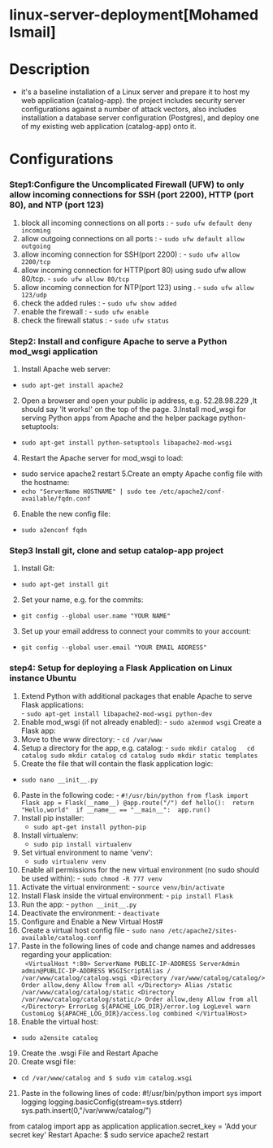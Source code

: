 # linux-server-deployment[Mohamed Ismail]

# Description
 - it's  a baseline installation of a Linux server and prepare it to host my  web application (catalog-app). the project includes  security server  configurations against  a number of attack vectors, also includes installation  a database server configuration (Postgres), and deploy one of my existing web application (catalog-app) onto it.
 
 # Configurations
 
 
 
 
### Step1:Configure the Uncomplicated Firewall (UFW) to only allow incoming connections for SSH (port 2200), HTTP (port 80), and NTP (port 123)

  
  1.  block all incoming connections on all ports :
    - `sudo ufw default deny incoming`
  2.  allow outgoing connections on all ports :
    - `sudo ufw default allow outgoing`
  3.  allow incoming connection for SSH(port 2200) :
    -  `sudo ufw allow 2200/tcp`
  4.  allow incoming connection for HTTP(port 80) using sudo ufw allow 80/tcp.
    - `sudo ufw allow 80/tcp`
  5.  allow incoming connection for NTP(port 123) using .
    - `sudo ufw allow 123/udp`
  6.  check the added rules :
     - `sudo ufw show added`
  7.  enable the firewall :
     - `sudo ufw enable`
  8.  check the firewall status : 
     - `sudo ufw status`
 

### Step2: Install and configure Apache to serve a Python mod_wsgi application

 1. Install Apache web server:
   - `sudo apt-get install apache2` 
 2. Open a browser and open your public ip address, e.g. 52.28.98.229 ,It should say 'It works!' on the top of the page.
 3.Install mod_wsgi for serving Python apps from Apache and the helper package python-setuptools:
   -  `sudo apt-get install python-setuptools libapache2-mod-wsgi`
 4. Restart the Apache server for mod_wsgi to load:
   - sudo service apache2 restart
 5.Create an empty Apache config file with the hostname:
   - `echo "ServerName HOSTNAME" | sudo tee /etc/apache2/conf-available/fqdn.conf`
 6. Enable the new config file:
   -  `sudo a2enconf fqdn`
   
### Step3 Install git, clone and setup catalop-app project

 1. Install Git:
   -  `sudo apt-get install git`
 2. Set your name, e.g. for the commits:
   -  `git config --global user.name "YOUR NAME"`
 3.  Set up your email address to connect your commits to your account:
   -  `git config --global user.email "YOUR EMAIL ADDRESS"`
   
 ### step4: Setup for deploying a Flask Application on Linux instance Ubuntu 

  1. Extend Python with additional packages that enable Apache to serve Flask applications:  
    - `sudo apt-get install libapache2-mod-wsgi python-dev`  
  2. Enable mod_wsgi (if not already enabled):
    - `sudo a2enmod wsgi`
   Create a Flask app:
  3. Move to the www directory:
    - `cd /var/www`
  4. Setup a directory for the app, e.g. catalog:
    -  ```sudo mkdir catalog  
          cd catalog
          sudo mkdir catalog
          cd catalog
          sudo mkdir static templates ```  
  5.  Create the file that will contain the flask application logic:
   - `sudo nano __init__.py` 
  6. Paste in the following code:
    - ```#!/usr/bin/python
         from flask import Flask app = Flask(__name__)
         @app.route("/") def hello(): 
         return "Hello,world" 
         if __name__ == "__main__": 
         app.run() ``` 
   7. Install pip installer:
      - `sudo apt-get install python-pip`
   8. Install virtualenv:
      -  `sudo pip install virtualenv`
   9. Set virtual environment to name 'venv':
      -  `sudo virtualenv venv`
   10. Enable all permissions for the new virtual environment (no sudo should be used within):
     - `sudo chmod -R 777 venv` 
   11. Activate the virtual environment:
     -  `source venv/bin/activate`
   12. Install Flask inside the virtual environment:
     - `pip install Flask` 
   13. Run the app:
     - `python __init__.py` 
   14. Deactivate the environment:
      - `deactivate`
   15. Configure and Enable a New Virtual Host#
   16. Create a virtual host config file
      -  `sudo nano /etc/apache2/sites-available/catalog.conf`
   17. Paste in the following lines of code and change names and addresses regarding your application:  
     ``` <VirtualHost *:80>
           ServerName PUBLIC-IP-ADDRESS
           ServerAdmin admin@PUBLIC-IP-ADDRESS
           WSGIScriptAlias / /var/www/catalog/catalog.wsgi
           <Directory /var/www/catalog/catalog/>
             Order allow,deny
             Allow from all
           </Directory>
           Alias /static /var/www/catalog/catalog/static
           <Directory /var/www/catalog/catalog/static/>
            Order allow,deny
            Allow from all
           </Directory>
           ErrorLog ${APACHE_LOG_DIR}/error.log
           LogLevel warn
           CustomLog ${APACHE_LOG_DIR}/access.log combined
         </VirtualHost>```
18. Enable the virtual host:
 -  `sudo a2ensite catalog`
19. Create the .wsgi File and Restart Apache
20. Create wsgi file:
  - `cd /var/www/catalog and $ sudo vim catalog.wsgi` 
21. Paste in the following lines of code:
  #!/usr/bin/python
  import sys
  import logging
  logging.basicConfig(stream=sys.stderr)
  sys.path.insert(0,"/var/www/catalog/")
  
  from catalog import app as application
  application.secret_key = 'Add your secret key'
Restart Apache:
$ sudo service apache2 restart

